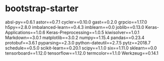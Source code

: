 # bootstrap-starter
absl-py==0.6.1
astor==0.7.1
cycler==0.10.0
gast==0.2.0
grpcio==1.17.0
h5py==2.8.0
imbalanced-learn==0.4.3
imblearn==0.0
joblib==0.13.0
Keras-Applications==1.0.6
Keras-Preprocessing==1.0.5
kiwisolver==1.0.1
Markdown==3.0.1
matplotlib==3.0.2
numpy==1.15.4
pandas==0.23.4
protobuf==3.6.1
pyparsing==2.3.0
python-dateutil==2.7.5
pytz==2018.7
schedule==0.5.0
scikit-learn==0.20.1
scipy==1.1.0
six==1.11.0
sklearn==0.0
tensorboard==1.12.0
tensorflow==1.12.0
termcolor==1.1.0
Werkzeug==0.14.1
